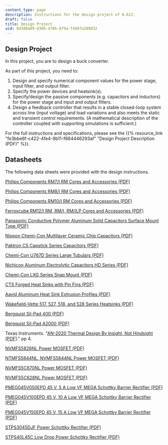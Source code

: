 ```yaml
---
content_type: page
description: Instructions for the design project of 6.622.
draft: false
title: Design Project
uid: 8d3d0a09-d30b-478b-879a-f4607a289d32
---
```

## Design Project

In this project, you are to design a buck converter. 

As part of this project, you need to:

1. Design and specify numerical component values for the power stage, input filter, and output filter.
2. Specify the power devices and heatsink(s).
3. Specify/design the passive components (e.g. capacitors and inductors) for the power stage and input and output filters.
4. Design a feedback controller that results in a stable closed-loop system across line (input voltage) and load variations and also meets the static and transient control requirements. (A mathematical description of the controller coupled with supporting simulations is sufficient.)

For the full instructions and specifications, please see the {{% resource_link "fe3bbe6f-c422-4fe4-9b11-f664446293af" "Design Project Description (PDF)" %}}.

## Datasheets

The following data sheets were provided with the design instructions.

[Philips Components RM7/I RM Cores and Accessories (PDF)](https://www.farnell.com/datasheets/17755.pdf)

[Philips Components RM8/I RM Cores and Accessories (PDF)](https://www.farnell.com/datasheets/17746.pdf)

[Philips Components RM10/I RM Cores and Accessories (PDF)](https://www.farnell.com/datasheets/17748.pdf)

[Ferroxcube RM12/I RM, RM/I, RM/ILP Cores and Accessories (PDF)](https://ferroxcube.home.pl/prod/assets/rm12i.pdf)

[Panasonic Conductive Polymer Aluminum Solid Capacitors Surface Mount Type (PDF)](https://industrial.panasonic.com/cdbs/www-data/pdf/AAB8000/AAB8000C211.pdf)

[Nippon Chemi-Con Multilayer Ceramic Chip Capacitors (PDF)](https://media.digikey.com/pdf/Data%20Sheets/United%20Chemi-Con%20PDFs/NTS,NTF_Series_Rev_E1002V.pdf)

[Paktron CS Capstick Series Capacitors (PDF)](https://d2f6h2rm95zg9t.cloudfront.net/32376511/CS_Capstick_27515424.pdf)

[Chemi-Con U767D Series Large Tubulars (PDF)](https://www.onlinecomponents.com/productfiles/mf-ucc/u767du767d1103.pdf)

[Nichicon Aluminum Electrolytic Capacitors HD Series (PDF)](https://www.nichicon.co.jp/english/products/pdf/e-hd.pdf)

[Chemi-Con LXG Series Snap Mount (PDF)](https://pdf.datasheet.live/34e770ccf03f5643b3860fa14e1d159d.pdf)

[CTS Forged Heat Sinks with Pin Fins (PDF)](https://www.ctscorp.com/wp-content/uploads/Pin-Fin-Configuration-Oct2018.pdf)

[Aavid Aluminum Heat Sink Extrusion Profiles (PDF)](https://archive.org/details/Aavid-AluminumHeatSinkExtrusionProfilesOCR/page/n41/mode/2up)

[Wakefield-Vette 517, 527, 518, and 528 Series Heatsinks (PDF)](https://www.electronicsdatasheets.com/download/5347e79ee34e244e5d56b2c1.pdf?format=pdf)

[Bergquist Sil-Pad 400 (PDF)](https://pdf.icgoo.net/productinfo/allpdf/6efa6e4b-e599-3c12-9229-85793faffc88.pdf)

[Bergquist Sil-Pad A2000 (PDF)](https://www.mouser.com/datasheet/2/48/PDS-SP-A2000-HENKEL-0615-1479871.pdf)

Texas Instruments. "[AN-2020 Thermal Design By Insight, Not Hindsight (PDF)](https://www.ti.com/lit/an/snva419c/snva419c.pdf?ts=1704297165277&ref_url=https%253A%252F%252Fwww.google.com%252F)." pp 4. 

[NVMFS5826NL Power MOSFET (PDF)](https://www.onsemi.com/pdf/datasheet/nvmfs5826nl-d.pdf)

[NTMFS5844NL, NVMFS5844NL Power MOSFET (PDF)](https://www.onsemi.com/pdf/datasheet/ntmfs5844nl-d.pdf)

[NVMFS5C670NL Power MOSFET (PDF)](https://www.onsemi.com/pdf/datasheet/nvmfs5c670nl-d.pdf)

[NVMFS5C628NL Power MOSFET (PDF)](https://www.onsemi.com/pdf/datasheet/nvmfs5c628nl-d.pdf)

[PMEG045V050EPD 45 V, 5 A Low VF MEGA Schottky Barrier Rectifier (PDF)](https://assets.nexperia.com/documents/data-sheet/PMEG045V050EPD.pdf)

[PMEG045V100EPD 45 V, 10 A Low VF MEGA Schottky Barrier Rectifier (PDF)](https://assets.nexperia.com/documents/data-sheet/PMEG045V100EPD.pdf)

[PMEG045V150EPD 45 V, 15 A Low VF MEGA Schottky Barrier Rectifier (PDF)](https://assets.nexperia.com/documents/data-sheet/PMEG045V150EPD.pdf)

[STPS3045DJF Power Schottky Rectifier (PDF)](https://tz.micro-semiconductor.hk/datasheet/61-STPS3045DJF-TR.pdf)

[STPS40L45C Low Drop Power Schottky Rectifier (PDF)](https://www.digikey.in/htmldatasheets/production/8006/0/0/1/stps40l45c.pdf)